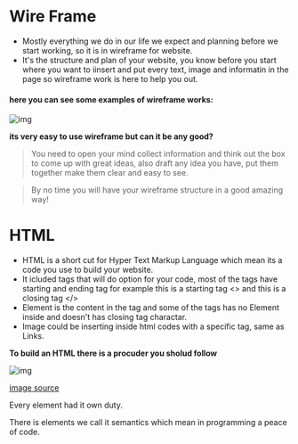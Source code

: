 # Wire Frame
* Mostly everything we do in our life we expect and planning before we start working, so it is in wireframe for website.
* It's the structure and plan of your website, you know before you start where you want to iinsert and put every text, image and informatin in the page so wireframe work is here to help you out.

#### here you can see some examples of wireframe works:
![img](https://i.pinimg.com/564x/b4/01/76/b40176baf51138450db8254c3a0f12a0.jpg)

**its very easy to use wireframe but can it be any good?**
> You need to open your mind collect information and think out the box to come up with great ideas, also draft any idea you have, put them together make them clear and easy to see.

> By no time you will have your wireframe structure in a good amazing way!


# HTML
* HTML is a short cut for Hyper Text Markup Language which mean its a code you use to build your website.
* It icluded tags that will do option for your code, most of the tags have starting and ending tag for example this is a starting tag <> and this is a closing tag </>
* Element is the content in the tag and some of the tags has no Element inside and doesn't has closing tag charactar.
* Image could be inserting inside html codes with a specific tag, same as Links.

**To build an HTML there is a procuder you sholud follow**

![img](https://www.oreilly.com/library/view/aspnet-4-24-hour/9780470596913/figs/0101.png)

[image source](https://www.oreilly.com/library/view/aspnet-4-24-hour/9780470596913/ch01.html)

Every element had it own duty.

There is elements we call it semantics which mean in programming a peace of code.

